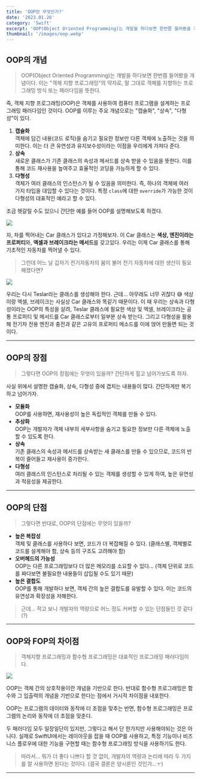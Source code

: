 ```yaml
---
title: 'OOP란 무엇인가?'
date: '2023.01.26'
category: 'Swift'
excerpt: 'OOP(Object Oriented Programming)는 개발을 하다보면 한번쯤 들어봤을 개념이다. 이는 "객체 지향 프로그래밍"의 약자로, 말 그대로 객체를 지향하는 프로그래밍 방식 또는 패러다임을 뜻한다.'
thumbnail: '/images/oop.webp'
---
```


## OOP의 개념

> OOP(Object Oriented Programming)는 개발을 하다보면 한번쯤 들어봤을 개념이다.
> 이는 "객체 지향 프로그래밍"의 약자로, 말 그대로 객체를 지향하는 프로그래밍 방식 또는 패러다임을 뜻한다.

즉, 객체 지향 프로그래밍(OOP)은 객체를 사용하여 컴퓨터 프로그램을 설계하는 프로그래밍 패러다임인 것이다.
OOP를 이루는 주요 개념으로는 "캡슐화", "상속", "다형성"이 있다.

1. **캡슐화** </br>
   객체에 담긴 내용(코드 로직)을 숨기고 필요한 정보만 다른 객체에 노출하는 것을 의미한다. 이는 더 큰 유연성과 유지보수성이라는 이점을 우리에게 가져다 준다.
2. **상속** </br>
   새로운 클래스가 기존 클래스의 속성과 메서드를 상속 받을 수 있음을 뜻한다. 이를 통해 코드 재사용을 높여주고 효율적인 코딩을 가능하게 할 수 있다.
3. **다형성** </br>
   객체가 여러 클래스의 인스턴스가 될 수 있음을 의미한다. 즉, 하나의 객체에 여러 가지 타입을 대입할 수 있다는 것이다. 특정 `class`에 대한 `override`가 가능한 것이 다형성의 대표적인 예라고 할 수 있다.

조금 헷갈릴 수도 있으니 간단한 예를 들어 OOP를 설명해보도록 하겠다.

![](https://user-images.githubusercontent.com/67448481/214881246-e3605928-e8e7-451e-8acf-ec3797562a80.png)

자, 차를 찍어내는 Car 클래스가 있다고 가정해보자. 이 Car 클래스는 **색상, 엔진이라는 프로퍼티**와, **엑셀과 브레이크라는 메서드**를 갖고있다. 우리는 이제 Car 클래스를 통해 기초적인 자동차를 찍어낼 수 있다.

> 그런데 어느 날 갑자기 전기자동차의 붐이 불어 전기 자동차에 대한 생산이 필요해졌다면?

![](https://user-images.githubusercontent.com/67448481/214881249-33875688-fd05-4565-b114-35ccf39c2b19.png)

우리는 다시 Teslar라는 클래스를 생성해야 한다.
근데... 아무래도 너무 귀찮다 😅
색상이랑 엑셀, 브레이크는 사실상 Car 클래스와 똑같기 때문이다. 이 때 우리는 상속과 다형성이라는 OOP의 특성을 살려, Teslar 클래스에 필요한 색상 및 엑셀, 브레이크라는 공통 프로퍼티 및 메서드를 Car 클래스로부터 일부분 상속 받는다. 그리고 다형성을 활용해 전기차 전용 엔진과 충전과 같은 고유의 프로퍼티 메소드를 이에 얹어 만들면 되는 것이다.

---

## OOP의 장점

> 그렇다면 OOP의 장점에는 무엇이 있을까?
> 간단하게 짚고 넘어가보도록 하자.

사실 위에서 설명한 캡슐화, 상속, 다형성 중에 겹치는 내용들이 많다. 간단하게만 복기하고 넘어가자.

- **모듈화** </br>
  OOP를 사용하면, 재사용성이 높은 독립적인 객체를 만들 수 있다.
- **추상화** </br>
  OOP는 개발자가 객체 내부의 세부사항을 숨기고 필요한 정보만 다른 객체에 노출할 수 있도록 한다.
- **상속** </br>
  기존 클래스의 속성과 메서드를 상속받는 새 클래스를 만들 수 있으므로, 코드의 반복이 줄어들고 재사용이 증가한다.
- **다형성** </br>
  여러 클래스의 인스턴스로 처리될 수 있는 객체를 생성할 수 있게 하여, 높은 유연성과 적응성을 제공한다.

---

## OOP의 단점

> 그렇다면 반대로, OOP의 단점에는 무엇이 있을까?

- **높은 복잡성** </br>
  객체 및 클래스를 사용하다 보면, 코드가 더 복잡해질 수 있다. (클래스별, 객체별로 코드를 설계해야 함, 상속 등의 구조도 고려해야 함)
- **오버헤드의 가능성** </br>
  OOP는 다른 프로그래밍보다 더 많은 메모리를 소요할 수 있다... (객체 단위로 코드를 짜다보면 불필요한 내용들이 삽입될 수도 있기 때문)
- **높은 결합도** </br>
  OOP를 통해 개발하다 보면, 객체 간의 높은 결합도를 유발할 수 있다. 이는 코드의 유연성과 확장성을 저해한다.

> 근데... 적고 보니 개발자의 역량으로 어느 정도 커버할 수 있는 단점들인 것 같다(?)

---

## OOP와 FOP의 차이점

> 객체지향 프로그래밍과 함수형 프로그래밍은 대표적인 프로그래밍 패러다임이다.

![](https://user-images.githubusercontent.com/67448481/214881233-c6e49f54-cd22-470b-8482-8626e886cf0d.png)

OOP는 객체 간의 상호작용이란 개념을 기반으로 한다.
반대로 함수형 프로그래밍은 함수와 그 입출력의 개념을 기반으로 한다는 점에서 거시적 차이점을 내포한다.

OOP는 프로그램의 데이터와 동작에 더 초점을 맞추는 반면, 함수형 프로그래밍은 프로그램의 논리와 동작에 더 초점을 맞춘다.

두 패러다임 모두 일장일단이 있지만, 그렇다고 해서 단 한가지만 사용해야되는 것은 아니다. 실제로 SwiftUI에서는 레이아웃을 잡을 때 OOP를 사용하고, 특정 기능이나 비즈니스 플로우에 대한 기능을 구현할 때는 함수형 프로그래밍 방식을 사용하기도 한다.

> 따라서... 뭐가 더 좋다 나쁘다 할 것 없이, 개발자의 역량과 논리에 따라 두 가지를 잘 사용하면 된다는 것이다.
> (결국 결론은 양시론인 것인가...ㅜ)

---

